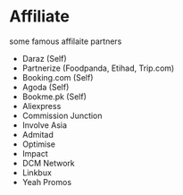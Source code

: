 
# Affiliate
some famous affilaite partners

- Daraz (Self)
- Partnerize (Foodpanda, Etihad, Trip.com)
- Booking.com (Self)
- Agoda (Self)
- Bookme.pk (Self)
- Aliexpress
- Commission Junction
- Involve Asia
- Admitad
- Optimise
- Impact
- DCM Network
- Linkbux
- Yeah Promos


